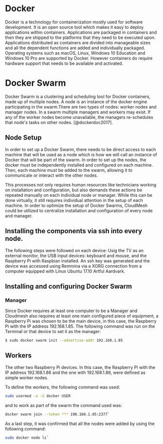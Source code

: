 # Docker

Docker is a technology for containerization mostly used for software
development. It is an open source tool which makes it easy to deploy
applications within containers. Applications are packaged in
containers and then they are shipped to the platforms that they need
to be executed upon. Applications distributed as containers are
divided into manageable sizes and all the dependent functions are
added and individually packaged. Operating systems such as macOS,
Linux, Windows 10 Education and Windows 10 Pro are supported
by Docker. However containers do require hardware support that needs
to be available and activated.

# Docker Swarm

Docker Swarm is a clustering and scheduling tool for Docker
containers, made up of multiple nodes.  A node is an
instance of the docker engine participating in the swarm.There are two types of nodes: worker nodes
and manager nodes. In a swarm multiple managers and workers may exist.
If any of the worker nodes become unavailable, the managers
re-schedules that node's tasks on other nodes. [@dockerdoc2017]. 

## Node Setup

In order to set up a Docker Swarm, there needs to be direct access to
each machine that will be used as a node which is how we will call an
instance of Docker that will be part of the swarm. In order to set up
the nodes, the docker must be independently installed and configured on
each machine. Then, each machine must be added to the swarm, allowing it
to communicate or interact with the other nodes.

This processes not only requires human resources like technicians
working on installation and configuration, but also demands these
actions be repeated manually on each individual node or manager. While
this can be done virtually, it still requires individual attention in
the setup of each machine. In order to optimize the setup of Docker
Swarms, CloudMesh could be utilized to centralize installation and
configuration of every node and manager.

## Installing the components via ssh into every node.

The following steps were followed on each device: Usig the TV as an
external monitor, the USB input devices: keyboard and mouse, and the
Raspberry Pi with Raspbian installed. An ssh key was generated and the
device was accessed using Remmina via a XORG connection from a computer
equipped with Linux Ubuntu 17.10 Artful Aardvark.

## Installing and configuring Docker Swarm

### Manager

Since Docker requires at least one computer to be a Manager and
Cloudmesh also requires at least one main configured piece of equipment,
a Raspberry Pi was chosen to be the main device, in this case, the
Raspberry Pi with the IP address 192.168.1.85. The following command
was run on the Terminal or that device to set it as the manager:

```bash
$ sudo docker swarm init --advertise-addr 192.168.1.85
```

## Workers

The other two Raspberry Pi devices. In this case, the Raspberry Pi with
the IP address 192.168.1.86 and the one with 192.168.1.86, were defined
as simple worker nodes.

To define the workers, the following command was used:

```bash
sudo usermod -a -G docker USER
```

and to work as part of the swarm the command used was:

```bash
docker swarm join --token *** 198.168.1.85:2377`
```

As a last step, it was confirmed that all the nodes were added by using
the following command:

```bash
sudo docker node ls`
```
